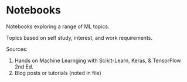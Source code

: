 # Notebooks

Notebooks exploring a range of ML topics.

Topics based on self study, interest, and work requirements.

Sources: 
1. Hands on Machine Learnging with Scikit-Learn, Keras, & TensorFlow 2nd Ed.
2. Blog posts or tutorials (noted in file)